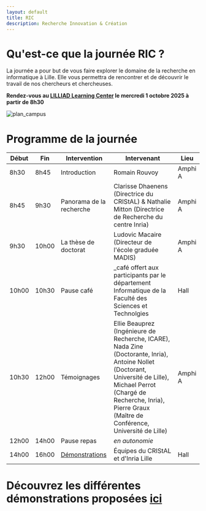 ```yaml
---
layout: default
title: RIC
description: Recherche Innovation & Création
---
```


#  Qu'est-ce que la journée RIC ?

La journée a pour but de vous faire explorer le domaine de la recherche en informatique à Lille.
Elle vous permettra de rencontrer et de découvrir le travail de nos chercheurs et chercheuses.  

**Rendez-vous au [LILLIAD Learning Center](https://lilliad.univ-lille.fr) le mercredi 1 octobre 2025 à partir de 8h30**

![plan_campus](/doc/img/plan_campus_univ-lille.png)


# Programme de la journée

| Début | Fin   | Intervention                 | Intervenant                                                                                           | Lieu    |
|-------|-------|------------------------------|-------------------------------------------------------------------------------------------------------|---------|
| 8h30  | 8h45  | Introduction                 | Romain Rouvoy                                                                                         | Amphi A |
| 8h45  | 9h30  | Panorama de la recherche     | Clarisse Dhaenens (Directrice du CRIStAL) & Nathalie Mitton (Directrice de Recherche du centre Inria) | Amphi A |
| 9h30  | 10h00 | La thèse de doctorat         | Ludovic Macaire (Directeur de l'école graduée MADIS)                                                  | Amphi A |
| 10h00 | 10h30 | Pause café                   | _café offert aux participants par le département Informatique de la Faculté des Sciences et Technolgies | Hall  |
| 10h30 | 12h00 | Témoignages                  | Ellie Beauprez (Ingénieure de Recherche, ICARE), Nada Zine (Doctorante, Inria), Antoine Nollet (Doctorant, Université de Lille), Michael Perrot (Chargé de Recherche, Inria), Pierre Graux (Maître de Conférence, Université de Lille) | Amphi A |
| 12h00 | 14h00 | Pause repas                  | _en autonomie_                                                                                        |         |
| 14h00 | 16h00 | [Démonstrations](./demo.html)| Équipes du CRIStAL et d'Inria Lille                                                                   | Hall    |


# Découvrez les différentes démonstrations proposées [ici](./demo.html)
